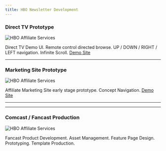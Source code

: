 ```yaml
---
title: HBO Newsletter Development
---
```


### Direct TV Prototype

![HBO Affiliate Services](http://www.ysl150.com/yslt/_include/img/work/full/hbo/18DirectTV.jpg)

Direct TV Demo UI. Remote control directed browse. UP / DOWN / RIGHT / LEFT navigation. Infinite Scroll.
[Demo Site](http://www.ysl150.com/wall1/wall_example6.html)

---

### Marketing Site Prototype

![HBO Affiliate Services](http://www.ysl150.com/yslt/_include/img/work/full/hbo/14BroadbandComp.jpg)

Affiliate Marketing Site early stage prototype. Concept Navigation.
[Demo Site](http://www.ysl150.com/HBO_mktg/hbo_mktg.html)

---

---

### Comcast / Fancast Production

![HBO Affiliate Services](http://www.ysl150.com/yslt/_include/img/work/full/hbo/17FancastPacif.jpg)

Fancast Product Development. Asset Management. Feature Page Design. Prototyping. Template Production.


